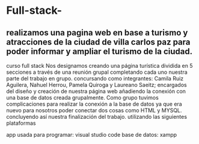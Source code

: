 # Full-stack-
## realizamos una pagina web en base a turismo y atracciones de la ciudad de villa carlos paz para poder informar y ampliar el turismo de la ciudad.
   curso full stack
Nos designamos creando una página turística dividida en 5 secciones a través de una reunión grupal completando cada uno nuestra parte del trabajo en grupo. concursando como integrantes: Camila Ruiz Aguilera, Nahuel Herrou, Pamela Quiroga y Laureano Saeitz; encargados del diseño y creación de nuestra página web añadiendo la conexión con una base de datos creada grupalmente. Como grupo tuvimos complicaciones para realizar la conexión a la base de datos ya que era nuevo para nosotros poder conectar dos cosas como HTML y MYSQL. concluyendo así nuestra finalización del trabajo. utilizando las siguientes plataformas 

app usada para programar: visual studio code
base de datos: xampp

